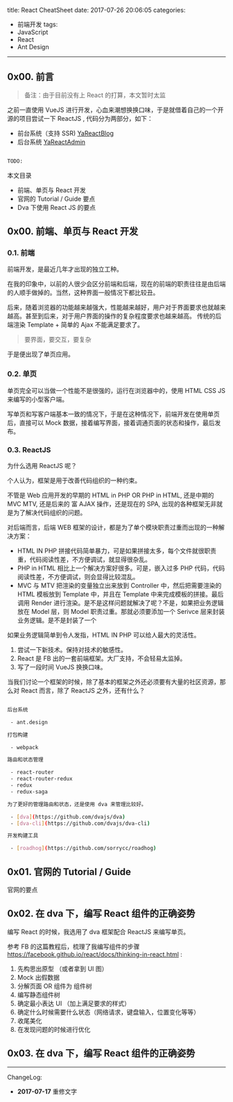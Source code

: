 title: React CheatSheet
date: 2017-07-26 20:06:05
categories:
 - 前端开发
tags:
 - JavaScript
 - React
 - Ant Design

---

## 0x00. 前言

> 备注：由于目前没有上 React 的打算，本文暂时太监

之前一直使用 VueJS 进行开发，心血来潮想换换口味，于是就借着自己的一个开源的项目尝试一下 ReactJS , 代码分为两部分，如下：

 - 前台系统（支持 SSR) [YaReactBlog](https://github.com/twocucao/YaReactBlog)
 - 后台系统 [YaReactAdmin](https://github.com/twocucao/YaReactAdmin)

```bash

TODO:

```

<!-- more -->

本文目录

 - 前端、单页与 React 开发
 - 官网的 Tutorial / Guide 要点
 - Dva 下使用 React JS 的要点

## 0x00. 前端、单页与 React 开发

### 0.1. 前端

前端开发，是最近几年才出现的独立工种。

在我的印象中，以前的人很少会区分前端和后端，现在的前端的职责往往是由后端的人顺手做掉的。当然，这种界面一般情况下都比较丑。

后来，随着浏览器的功能越来越强大，性能越来越好，用户对于界面要求也就越来越高。甚至到后来，对于用户界面的操作的复杂程度要求也越来越高。 传统的后端渲染 Template + 简单的 Ajax 不能满足要求了。

> 要界面，要交互，要复杂

于是便出现了单页应用。

### 0.2. 单页

单页完全可以当做一个性能不是很强的，运行在浏览器中的，使用 HTML CSS JS 来编写的小型客户端。

写单页和写客户端基本一致的情况下，于是在这种情况下，前端开发在使用单页后，直接可以 Mock 数据，接着编写界面，接着调通页面的状态和操作，最后发布。

### 0.3. ReactJS

为什么选用 ReactJS 呢？

个人认为，框架是用于改善代码组织的一种约束。

不管是 Web 应用开发的早期的 HTML in PHP OR PHP in HTML, 还是中期的 MVC MTV, 还是后来的 富 AJAX 操作，还是现在的 SPA, 出现的各种框架无非就是为了解决代码组织的问题。

对后端而言，后端 WEB 框架的设计，都是为了单个模块职责过重而出现的一种解决方案：

 - HTML IN PHP 拼接代码简单暴力，可是如果拼接太多，每个文件就很职责重，代码阅读性差，不方便调试，就显得很杂乱。
 - PHP in HTML 相比上一个解决方案好很多。可是，嵌入过多 PHP 代码，代码阅读性差，不方便调试，则会显得比较混乱。
 - MVC 与 MTV 把渲染的变量独立出来放到 Controller 中，然后把需要渲染的 HTML 模板放到 Template 中，并且在 Template 中来完成模板的拼接。最后调用 Render 进行渲染。是不是这样问题就解决了呢？不是，如果把业务逻辑放在 Model 层，则 Model 职责过重。那就必须要添加一个 Serivce 层来封装业务逻辑。是不是封装了一个

如果业务逻辑简单到令人发指，HTML IN PHP 可以给人最大的灵活性。

1. 尝试一下新技术。保持对技术的敏感性。
2. React 是 FB 出的一套前端框架。大厂支持，不会轻易太监掉。
3. 写了一段时间 VueJS 换换口味。

当我们讨论一个框架的时候，除了基本的框架之外还必须要有大量的社区资源，那么对 React 而言，除了 ReactJS 之外，还有什么？

```bash

后台系统

 - ant.design

打包构建

 - webpack

路由和状态管理

 - react-router
 - react-router-redux
 - redux
 - redux-saga

为了更好的管理路由和状态，还是使用 dva 来管理比较好。

 - [dva](https://github.com/dvajs/dva)
 - [dva-cli](https://github.com/dvajs/dva-cli)

开发构建工具

 - [roadhog](https://github.com/sorrycc/roadhog)

```

## 0x01. 官网的 Tutorial / Guide

官网的要点

## 0x02. 在 dva 下，编写 React 组件的正确姿势

编写 React 的时候，我选用了 dva 框架配合 ReactJS 来编写单页。

参考 FB 的这篇教程后，梳理了我编写组件的步骤 https://facebook.github.io/react/docs/thinking-in-react.html :

1. 先构思出原型 （或者拿到 UI 图）
2. Mock 出假数据
3. 分解页面 OR 组件为 组件树
4. 编写静态组件树
5. 确定最小表达 UI （加上满足要求的样式）
6. 确定什么时候需要什么状态（网络请求，键盘输入，位置变化等等）
7. 收尾美化
8. 在发现问题的时候进行优化

## 0x03. 在 dva 下，编写 React 组件的正确姿势

---
ChangeLog:
 - **2017-07-17** 重修文字
